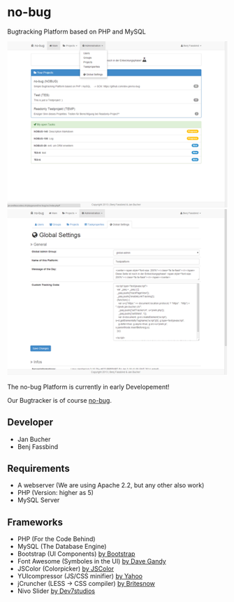no-bug
======

Bugtracking Platform based on PHP and MySQL

![Picture](https://raw.githubusercontent.com/dev-jan/no-bug/master/src/images/promotion/promotion.PNG)
![Picture](https://raw.githubusercontent.com/dev-jan/no-bug/master/src/images/promotion/promotion3.PNG)

The no-bug Platform is currently in early Developement!

Our Bugtracker is of course [no-bug](http://nobug.jan-bucher.ch).

## Developer

* Jan Bucher
* Benj Fassbind

## Requirements

* A webserver (We are using Apache 2.2, but any other also work)
* PHP (Version: higher as 5) 
* MySQL Server

## Frameworks

* PHP (For the Code Behind)
* MySQL (The Database Engine)
* Bootstrap (UI Components) [by Bootstrap](http://getbootstrap.com/)
* Font Awesome (Symboles in the UI) [by Dave Gandy](http://fontawesome.io/)
* JSColor (Colorpicker) [by JSColor](http://jscolor.com/)
* YUIcompressor (JS/CSS minifier) [by Yahoo](http://yui.github.io/yuicompressor/)
* jCruncher (LESS -> CSS compiler) [by Britesnow](http://britesnow.com/html5/jcruncher)
* Nivo Slider [by Dev7studios](http://dev7studios.com/plugins/nivo-slider/)
